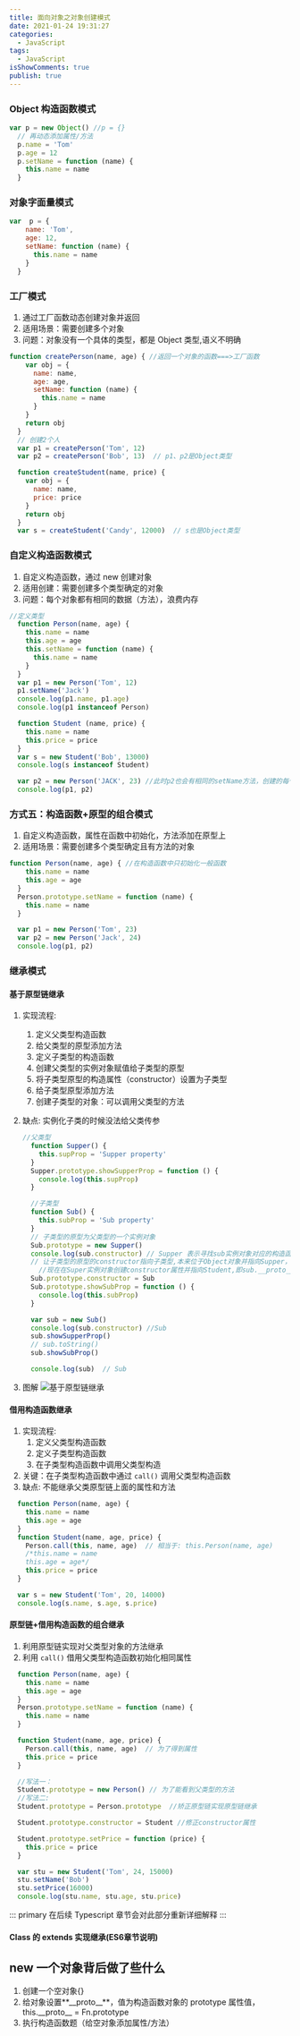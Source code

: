 ```yaml
---
title: 面向对象之对象创建模式
date: 2021-01-24 19:31:27
categories:
  - JavaScript
tags:
  - JavaScript
isShowComments: true
publish: true
---
```


### Object 构造函数模式

```JavaScript
var p = new Object() //p = {}
  // 再动态添加属性/方法
  p.name = 'Tom'
  p.age = 12
  p.setName = function (name) {
    this.name = name
  }
```

### 对象字面量模式

```JavaScript
var  p = {
    name: 'Tom',
    age: 12,
    setName: function (name) {
      this.name = name
    }
  }
```

### 工厂模式

1. 通过工厂函数动态创建对象并返回
2. 适用场景：需要创建多个对象
3. 问题：对象没有一个具体的类型，都是 Object 类型,语义不明确

```JavaScript
function createPerson(name, age) { //返回一个对象的函数===>工厂函数
    var obj = {
      name: name,
      age: age,
      setName: function (name) {
        this.name = name
      }
    }
    return obj
  }
  // 创建2个人
  var p1 = createPerson('Tom', 12)
  var p2 = createPerson('Bob', 13)  // p1、p2是Object类型

  function createStudent(name, price) {
    var obj = {
      name: name,
      price: price
    }
    return obj
  }
  var s = createStudent('Candy', 12000)  // s也是Object类型
```

### 自定义构造函数模式

1. 自定义构造函数，通过 new 创建对象
2. 适用创建：需要创建多个类型确定的对象
3. 问题：每个对象都有相同的数据（方法），浪费内存

```JavaScript
//定义类型
  function Person(name, age) {
    this.name = name
    this.age = age
    this.setName = function (name) {
      this.name = name
    }
  }
  var p1 = new Person('Tom', 12)
  p1.setName('Jack')
  console.log(p1.name, p1.age)
  console.log(p1 instanceof Person)

  function Student (name, price) {
    this.name = name
    this.price = price
  }
  var s = new Student('Bob', 13000)
  console.log(s instanceof Student)

  var p2 = new Person('JACK', 23) //此时p2也会有相同的setName方法，创建的每个实例都有相同但是不是指向同一个地址的方法对象，浪费内存
  console.log(p1, p2)
```

### 方式五：构造函数+原型的组合模式

1. 自定义构造函数，属性在函数中初始化，方法添加在原型上
2. 适用场景：需要创建多个类型确定且有方法的对象

```JavaScript
function Person(name, age) { //在构造函数中只初始化一般函数
    this.name = name
    this.age = age
  }
  Person.prototype.setName = function (name) {
    this.name = name
  }

  var p1 = new Person('Tom', 23)
  var p2 = new Person('Jack', 24)
  console.log(p1, p2)
```

### 继承模式

#### 基于原型链继承

1. 实现流程:

   1. 定义父类型构造函数
   2. 给父类型的原型添加方法
   3. 定义子类型的构造函数
   4. 创建父类型的实例对象赋值给子类型的原型
   5. 将子类型原型的构造属性（constructor）设置为子类型
   6. 给子类型原型添加方法
   7. 创建子类型的对象：可以调用父类型的方法

2. 缺点: 实例化子类的时候没法给父类传参

   ```JavaScript
   //父类型
     function Supper() {
       this.supProp = 'Supper property'
     }
     Supper.prototype.showSupperProp = function () {
       console.log(this.supProp)
     }

     //子类型
     function Sub() {
       this.subProp = 'Sub property'
     }
     // 子类型的原型为父类型的一个实例对象
     Sub.prototype = new Supper()
     console.log(sub.constructor) // Supper 表示寻找sub实例对象对应的构造函数
     // 让子类型的原型的constructor指向子类型,本来位于Object对象并指向Supper，即sub.__proto__.__proto__.constructor=Supper
       //现在在Super实例对象创建constructor属性并指向Student,即sub.__proto__.constructor = Student
     Sub.prototype.constructor = Sub
     Sub.prototype.showSubProp = function () {
       console.log(this.subProp)
     }

     var sub = new Sub()
     console.log(sub.constructor) //Sub
     sub.showSupperProp()
     // sub.toString()
     sub.showSubProp()

     console.log(sub)  // Sub
   ```

3. 图解
   ![基于原型链继承](https://blog.peigo.top/peigo/2021-01-24-20-29-23.png)

#### 借用构造函数继承

1. 实现流程:
   1. 定义父类型构造函数
   2. 定义子类型构造函数
   3. 在子类型构造函数中调用父类型构造
2. 关键：在子类型构造函数中通过 `call()` 调用父类型构造函数
3. 缺点: 不能继承父类原型链上面的属性和方法

```JavaScript
  function Person(name, age) {
    this.name = name
    this.age = age
  }
  function Student(name, age, price) {
    Person.call(this, name, age)  // 相当于: this.Person(name, age)
    /*this.name = name
    this.age = age*/
    this.price = price
  }

  var s = new Student('Tom', 20, 14000)
  console.log(s.name, s.age, s.price)
```

#### 原型链+借用构造函数的组合继承

1. 利用原型链实现对父类型对象的方法继承
2. 利用 `call()` 借用父类型构造函数初始化相同属性

```JavaScript
  function Person(name, age) {
    this.name = name
    this.age = age
  }
  Person.prototype.setName = function (name) {
    this.name = name
  }

  function Student(name, age, price) {
    Person.call(this, name, age)  // 为了得到属性
    this.price = price
  }

  //写法一：
  Student.prototype = new Person() // 为了能看到父类型的方法
  //写法二:
  Student.prototype = Person.prototype  //矫正原型链实现原型链继承

  Student.prototype.constructor = Student //修正constructor属性

  Student.prototype.setPrice = function (price) {
    this.price = price
  }

  var stu = new Student('Tom', 24, 15000)
  stu.setName('Bob')
  stu.setPrice(16000)
  console.log(stu.name, stu.age, stu.price)
```

::: primary
在后续 Typescript 章节会对此部分重新详细解释
:::

#### Class 的 extends 实现继承(ES6章节说明)

## new 一个对象背后做了些什么

1. 创建一个空对象{}
2. 给对象设置**\_\_proto\_\_**，值为构造函数对象的 prototype 属性值，this.\_\_proto\_\_ = Fn.prototype
3. 执行构造函数题（给空对象添加属性/方法）

